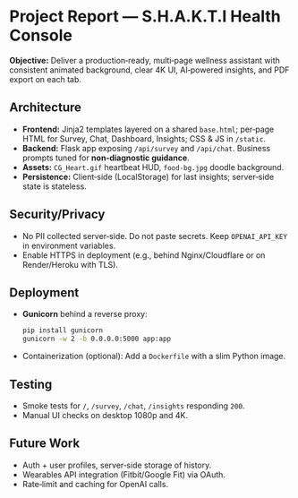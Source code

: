 
# Project Report — S.H.A.K.T.I Health Console

**Objective:** Deliver a production‑ready, multi‑page wellness assistant with consistent animated background, clear 4K UI, AI‑powered insights, and PDF export on each tab.

## Architecture
- **Frontend:** Jinja2 templates layered on a shared `base.html`; per‑page HTML for Survey, Chat, Dashboard, Insights; CSS & JS in `/static`.
- **Backend:** Flask app exposing `/api/survey` and `/api/chat`. Business prompts tuned for **non‑diagnostic guidance**.
- **Assets:** `CG_Heart.gif` heartbeat HUD, `food-bg.jpg` doodle background.
- **Persistence:** Client‑side (LocalStorage) for last insights; server‑side state is stateless.

## Security/Privacy
- No PII collected server‑side. Do not paste secrets. Keep `OPENAI_API_KEY` in environment variables.
- Enable HTTPS in deployment (e.g., behind Nginx/Cloudflare or on Render/Heroku with TLS).

## Deployment
- **Gunicorn** behind a reverse proxy:
  ```bash
  pip install gunicorn
  gunicorn -w 2 -b 0.0.0.0:5000 app:app
  ```
- Containerization (optional): Add a `Dockerfile` with a slim Python image.

## Testing
- Smoke tests for `/`, `/survey`, `/chat`, `/insights` responding `200`.
- Manual UI checks on desktop 1080p and 4K.

## Future Work
- Auth + user profiles, server‑side storage of history.
- Wearables API integration (Fitbit/Google Fit) via OAuth.
- Rate‑limit and caching for OpenAI calls.
